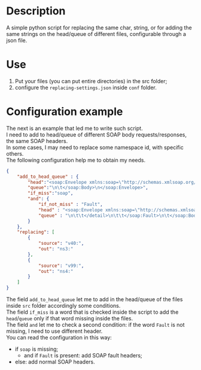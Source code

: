 # Description
A simple python script for replacing the same char, string, or for adding the same strings on the head/queue of different files, configurable through a json file.

# Use
1. Put your files (you can put entire directories) in the src folder;
2. configure the `replacing-settings.json` inside `conf` folder.

# Configuration example
The next is an example that led me to write such script.<br>
I need to add to head/queue of different SOAP body requests/responses, the same SOAP headers.<br>
In some cases, I may need to replace some namespace id, with specific others.<br>
The following configuration help me to obtain my needs. 

```json
{
    "add_to_head_queue" : {
        "head":"<soap:Envelope xmlns:soap=\"http://schemas.xmlsoap.org/soap/envelope/\">\n\t<soap:Body>\n",
        "queue":"\n\t</soap:Body>\n</soap:Envelope>",
        "if_miss":"soap",
        "and": {
            "if_not_miss" : "Fault",
            "head" : "<soap:Envelope xmlns:soap=\"http://schemas.xmlsoap.org/soap/envelope/\">\n\t<soap:Body>\n\t\t<soap:Fault>\n\t\t<faultcode>soap:Server</faultcode>\n\t\t<faultstring>SET CORRECT ERROR STRING</faultstring>\n\t\t<detail>\n",
            "queue" : "\n\t\t</detail>\n\t\t</soap:Fault>\n\t</soap:Body>\n</soap:Envelope>"
        }
    },
    "replacing": [
        {
            "source": "v40:",
            "out": "ns3:"
        },
        {
            "source": "v99:",
            "out": "ns4:"
        }
    ]
}
```

The field `add_to_head_queue` let me to add in the head/queue of the files inside `src` folder accordingly some conditions.<br>
The field `if_miss` is a word that is checked inside the script to add the `head`/`queue` only if that word missing inside the files.<br>
The field `and` let me to check a second condition: if the word `Fault` is not missing, I need to use different header.<br>
You can read the configuration in this way:
- if `soap` is missing;
    - and if `Fault` is present: add SOAP fault headers;
- else: add normal SOAP headers.
